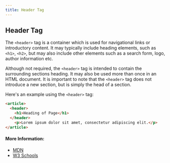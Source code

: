 ```yaml
---
title: Header Tag
---
```

## Header Tag

The `<header>` tag is a container which is used for navigational links or introductory content.
It may typically include heading elements, such as `<h1>`, `<h2>`, but may also include other elements such as a search form, logo, author information etc.

Although not required, the `<header>` tag is intended to contain the surrounding sections heading. It may also be used more than once in an HTML document. It is important to note that the `<header>` tag does not introduce a new section, but is simply the head of a section.

Here's an example using the `<header>` tag:

```html
<article>
  <header>
    <h1>Heading of Page</h1>
  </header>
    <p>Lorem ipsum dolor sit amet, consectetur adipiscing elit.</p>
</article>
```

#### More Information:
- [MDN](https://developer.mozilla.org/en-US/docs/Web/HTML/Element/header)
- [W3 Schools](https://www.w3schools.com/tags/tag_header.asp)



